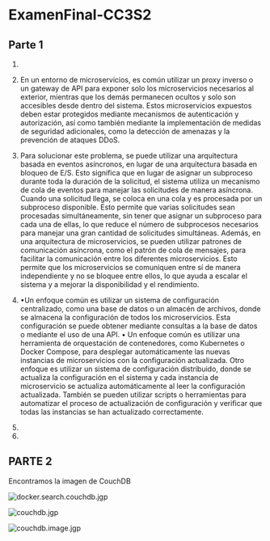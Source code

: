 # ExamenFinal-CC3S2

## Parte 1
1.

2. En un entorno de microservicios, es común utilizar un proxy inverso o un gateway de API para exponer solo los microservicios necesarios al exterior, mientras que los demás permanecen ocultos y solo son accesibles desde dentro del sistema. Estos microservicios expuestos deben estar protegidos mediante mecanismos de autenticación y autorización, así como también mediante la implementación de medidas de seguridad adicionales, como la detección de amenazas y la prevención de ataques DDoS.

3. Para solucionar este problema, se puede utilizar una arquitectura basada en eventos asíncronos, en lugar de una arquitectura basada en bloqueo de E/S. Esto significa que en lugar de asignar un subproceso durante toda la duración de la solicitud, el sistema utiliza un mecanismo de cola de eventos para manejar las solicitudes de manera asíncrona.
Cuando una solicitud llega, se coloca en una cola y es procesada por un subproceso disponible. Esto permite que varias solicitudes sean procesadas simultáneamente, sin tener que asignar un subproceso para cada una de ellas, lo que reduce el número de subprocesos necesarios para manejar una gran cantidad de solicitudes simultáneas.
Además, en una arquitectura de microservicios, se pueden utilizar patrones de comunicación asíncrona, como el patrón de cola de mensajes, para facilitar la comunicación entre los diferentes microservicios. Esto permite que los microservicios se comuniquen entre sí de manera independiente y no se bloquee entre ellos, lo que ayuda a escalar el sistema y a mejorar la disponibilidad y el rendimiento.

4. •Un enfoque común es utilizar un sistema de configuración centralizado, como una base de datos o un almacén de archivos, donde se almacena la configuración de todos los microservicios. Esta configuración se puede obtener mediante consultas a la base de datos o mediante el uso de una API.
• Un enfoque común es utilizar una herramienta de orquestación de contenedores, como Kubernetes o Docker Compose, para desplegar automáticamente las nuevas instancias de microservicios con la configuración actualizada.
Otro enfoque es utilizar un sistema de configuración distribuido, donde se actualiza la configuración en el sistema y cada instancia de microservicio se actualiza automáticamente al leer la configuración actualizada.
También se pueden utilizar scripts o herramientas para automatizar el proceso de actualización de configuración y verificar que todas las instancias se han actualizado correctamente.

5. 

6. 

## PARTE 2

Encontramos la imagen de CouchDB

![docker.search.couchdb.jgp](https://github.com/alexmzztt/ExamenFinal-CC3S2/tree/main/assets/docker.search.couchdb.jgp)

![couchdb.jgp](https://github.com/alexmzztt/ExamenFinal-CC3S2/blob/main/assets/couchdb.jgp)

![couchdb.image.jgp](https://github.com/alexmzztt/ExamenFinal-CC3S2/blob/main/assets/couchdb.image.jgp)